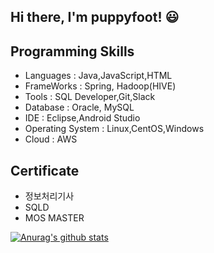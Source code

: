 
Hi there, I'm puppyfoot! :smiley:
---
 
## Programming Skills
- Languages : Java,JavaScript,HTML
- FrameWorks : Spring, Hadoop(HIVE)
- Tools : SQL Developer,Git,Slack
- Database : Oracle, MySQL
- IDE : Eclipse,Android Studio
- Operating System : Linux,CentOS,Windows
- Cloud : AWS
 
  
  
## Certificate
- 정보처리기사
- SQLD
- MOS MASTER

[![Anurag's github stats](https://github-readme-stats.vercel.app/api?username=puppyfoot)](https://github.com/anuraghazra/github-readme-stats)

<!--
**puppyfoot/puppyfoot** is a ✨ _special_ ✨ repository because its `README.md` (this file) appears on your GitHub profile.

Here are some ideas to get you started:

- 🔭 I’m currently working on ...
- 🌱 I’m currently learning ...
- 👯 I’m looking to collaborate on ...
- 🤔 I’m looking for help with ...
- 💬 Ask me about ...
- 📫 How to reach me: ...
- 😄 Pronouns: ...
- ⚡ Fun fact: ...
-->
